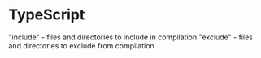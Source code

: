 # TypeScript

"include" - files and directories to include in compilation
"exclude" - files and directories to exclude from compilation
